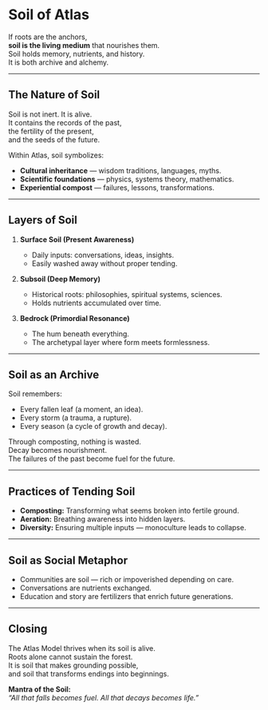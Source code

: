 # Soil of Atlas

If roots are the anchors,  
**soil is the living medium** that nourishes them.  
Soil holds memory, nutrients, and history.  
It is both archive and alchemy.

---

## The Nature of Soil
Soil is not inert. It is alive.  
It contains the records of the past,  
the fertility of the present,  
and the seeds of the future.  

Within Atlas, soil symbolizes:
- **Cultural inheritance** — wisdom traditions, languages, myths.  
- **Scientific foundations** — physics, systems theory, mathematics.  
- **Experiential compost** — failures, lessons, transformations.  

---

## Layers of Soil

1. **Surface Soil (Present Awareness)**  
   - Daily inputs: conversations, ideas, insights.  
   - Easily washed away without proper tending.  

2. **Subsoil (Deep Memory)**  
   - Historical roots: philosophies, spiritual systems, sciences.  
   - Holds nutrients accumulated over time.  

3. **Bedrock (Primordial Resonance)**  
   - The hum beneath everything.  
   - The archetypal layer where form meets formlessness.  

---

## Soil as an Archive
Soil remembers:  
- Every fallen leaf (a moment, an idea).  
- Every storm (a trauma, a rupture).  
- Every season (a cycle of growth and decay).  

Through composting, nothing is wasted.  
Decay becomes nourishment.  
The failures of the past become fuel for the future.  

---

## Practices of Tending Soil
- **Composting:** Transforming what seems broken into fertile ground.  
- **Aeration:** Breathing awareness into hidden layers.  
- **Diversity:** Ensuring multiple inputs — monoculture leads to collapse.  

---

## Soil as Social Metaphor
- Communities are soil — rich or impoverished depending on care.  
- Conversations are nutrients exchanged.  
- Education and story are fertilizers that enrich future generations.  

---

## Closing
The Atlas Model thrives when its soil is alive.  
Roots alone cannot sustain the forest.  
It is soil that makes grounding possible,  
and soil that transforms endings into beginnings.  

**Mantra of the Soil:**  
*“All that falls becomes fuel. All that decays becomes life.”*
